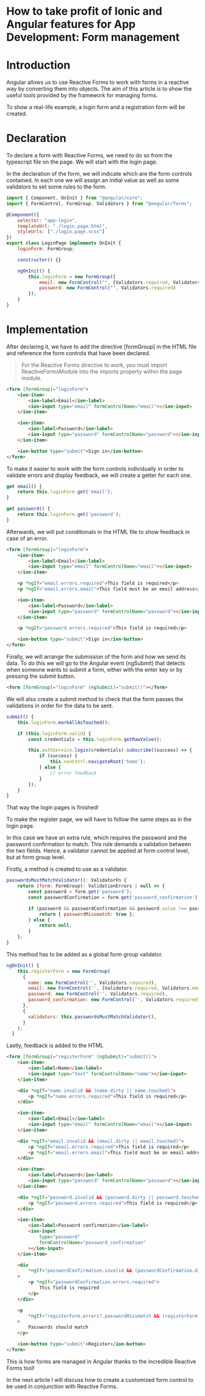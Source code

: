 # How to take profit of Ionic and Angular features for App Development: Form management

# Introduction

Angular allows us to use Reactive Forms to work with forms in a reactive way by converting them into objects. The aim of this article is to show the useful tools provided by the framework for managing forms.

To show a real-life example, a login form and a registration form will be created.

# Declaration

To declare a form with Reactive Forms, we need to do so from the typescript file on the page. We will start with the login page.

In the declaration of the form, we will indicate which are the form controls contained. In each one we will assign an initial value as well as some validators to set some rules to the form.

```js
import { Component, OnInit } from "@angular/core";
import { FormControl, FormGroup, Validators } from "@angular/forms";

@Component({
    selector: "app-login",
    templateUrl: "./login.page.html",
    styleUrls: ["./login.page.scss"]
})
export class LoginPage implements OnInit {
    loginForm: FormGroup;

    constructor() {}

    ngOnInit() {
        this.loginForm = new FormGroup({
            email: new FormControl("", [Validators.required, Validators.email]),
            password: new FormControl("", Validators.required)
        });
    }
}
```

# Implementation

After declaring it, we have to add the directive [formGroup] in the HTML file and reference the form controls that have been declared.

> For the Reactive Forms directive to work, you must import ReactiveFormsModule into the imports property within the page module.

```html
<form [formGroup]="loginForm">
    <ion-item>
        <ion-label>Email</ion-label>
        <ion-input type="email" formControlName="email"></ion-input>
    </ion-item>

    <ion-item>
        <ion-label>Password</ion-label>
        <ion-input type="password" formControlName="password"></ion-input>
    </ion-item>

    <ion-button type="submit">Sign in</ion-button>
</form>
```

To make it easier to work with the form controls individually in order to validate errors and display feedback, we will create a getter for each one.

```js
get email() {
    return this.loginForm.get('email');
}

get password() {
    return this.loginForm.get('password');
}
```

Afterwards, we will put conditionals in the HTML file to show feedback in case of an error.

```html
<form [formGroup]="loginForm">
    <ion-item>
        <ion-label>Email</ion-label>
        <ion-input type="email" formControlName="email"></ion-input>
    </ion-item>

    <p *ngIf="email.errors.required">This field is required</p>
    <p *ngIf="email.errors.email">This field must be an email address</p>

    <ion-item>
        <ion-label>Password</ion-label>
        <ion-input type="password" formControlName="password"></ion-input>
    </ion-item>

    <p *ngIf="password.errors.required">This field is required</p>

    <ion-button type="submit">Sign in</ion-button>
</form>
```

Finally, we will arrange the submission of the form and how we send its data. To do this we will go to the Angular event (ngSubmit) that detects when someone wants to submit a form, either with the enter key or by pressing the submit button.

```html
<form [formGroup]="loginForm" (ngSubmit)="submit()"></form>
```

We will also create a submit method to check that the form passes the validations in order for the data to be sent.

```js
submit() {
    this.loginForm.markAllAsTouched();

    if (this.loginForm.valid) {
        const credentials = this.loginForm.getRawValue();

        this.authService.login(credentials).subscribe((success) => {
            if (success) {
                this.navCntrl.navigateRoot('home');
            } else {
                // error feedback
            }
        });
    }
}
```

That way the login pages is finished!

To make the register page, we will have to follow the same steps as in the login page.

In this case we have an extra rule, which requires the password and the password confirmation to match. This rule demands a validation between the two fields. Hence, a validator cannot be applied at form control level, but at form group level.

Firstly, a method is created to use as a validator.

```js
passwordsMustMatchValidator(): ValidatorFn {
    return (form: FormGroup): ValidationErrors | null => {
        const password = form.get('password');
        const passwordConfirmation = form.get('password_confirmation');

        if (password && passwordConfirmation && password.value !== passwordConfirmation.value) {
            return { passwordMissmatch: true };
        } else {
            return null;
        }
    };
}
```

This method has to be added as a global form group validator.

```js
ngOnInit() {
    this.registerForm = new FormGroup(
      {
        name: new FormControl('', Validators.required),
        email: new FormControl('', [Validators.required, Validators.email]),
        password: new FormControl('', Validators.required),
        password_confirmation: new FormControl('', Validators.required),
      },
      {
        validators: this.passwordsMustMatchValidator(),
      }
    );
  }
```

Lastly, feedback is added to the HTML

```html
<form [formGroup]="registerForm" (ngSubmit)="submit()">
    <ion-item>
        <ion-label>Name</ion-label>
        <ion-input type="text" formControlName="name"></ion-input>
    </ion-item>

    <div *ngIf="name.invalid && (name.dirty || name.touched)">
        <p *ngIf="name.errors.required">This field is required</p>
    </div>

    <ion-item>
        <ion-label>Email</ion-label>
        <ion-input type="email" formControlName="email"></ion-input>
    </ion-item>

    <div *ngIf="email.invalid && (email.dirty || email.touched)">
        <p *ngIf="email.errors.required">This field is required</p>
        <p *ngIf="email.errors.email">This field must be an email address</p>
    </div>

    <ion-item>
        <ion-label>Password</ion-label>
        <ion-input type="password" formControlName="password"></ion-input>
    </ion-item>

    <div *ngIf="password.invalid && (password.dirty || password.touched)">
        <p *ngIf="password.errors.required">This field is required</p>
    </div>

    <ion-item>
        <ion-label>Password confirmation</ion-label>
        <ion-input
            type="password"
            formControlName="password_confirmation"
        ></ion-input>
    </ion-item>

    <div
        *ngIf="passwordConfirmation.invalid && (passwordConfirmation.dirty || passwordConfirmation.touched)"
    >
        <p *ngIf="passwordConfirmation.errors.required">
            This field is required
        </p>
    </div>

    <p
        *ngIf="registerForm.errors?.passwordMissmatch && (registerForm.touched || registerForm.dirty)"
    >
        Passwords should match
    </p>

    <ion-button type="submit">Register</ion-button>
</form>
```

This is how forms are managed in Angular thanks to the incredible Reactive Forms tool!

In the next article I will discuss how to create a customized form control to be used in conjunction with Reactive Forms.
